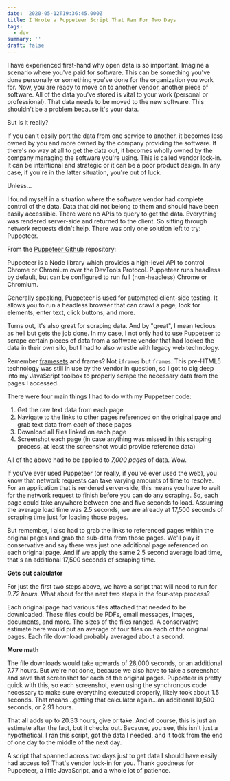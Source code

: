 ```yaml
---
date: '2020-05-12T19:36:45.000Z'
title: I Wrote a Puppeteer Script That Ran For Two Days
tags:
  - dev
summary: ''
draft: false
---
```

I have experienced first-hand why open data is so important. Imagine a scenario where you've paid for software. This can be something you've done personally or something you've done for the organization you work for. Now, you are ready to move on to another vendor, another piece of software. All of the data you've stored is vital to your work (personal or professional). That data needs to be moved to the new software. This shouldn't be a problem because it's your data.

But is it really?

If you can't easily port the data from one service to another, it becomes less owned by you and more owned by the company providing the software. If there's no way at all to get the data out, it becomes wholly owned by the company managing the software you're using. This is called vendor lock-in. It can be intentional and strategic or it can be a poor product design. In any case, if you're in the latter situation, you're out of luck.

Unless…

I found myself in a situation where the software vendor had complete control of the data. Data that did not belong to them and should have been easily accessible. There were no APIs to query to get the data. Everything was rendered server-side and returned to the client. So sifting through network requests didn't help. There was only one solution left to try: Puppeteer.

From the [Puppeteer Github](https://github.com/puppeteer/puppeteer) repository:

Puppeteer is a Node library which provides a high-level API to control Chrome or Chromium over the DevTools Protocol. Puppeteer runs headless by default, but can be configured to run full (non-headless) Chrome or Chromium.

Generally speaking, Puppeteer is used for automated client-side testing. It allows you to run a headless browser that can crawl a page, look for elements, enter text, click buttons, and more.

Turns out, it's also great for scraping data. And by "great", I mean tedious as hell but gets the job done. In my case, I not only had to use Puppeteer to scrape certain pieces of data from a software vendor that had locked the data in their own silo, but I had to also wrestle with legacy web technology.

Remember [framesets](https://developer.mozilla.org/en-US/docs/Web/HTML/Element/frameset) and frames? Not `iframes` but `frames`. This pre-HTML5 technology was still in use by the vendor in question, so I got to dig deep into my JavaScript toolbox to properly scrape the necessary data from the pages I accessed.

There were four main things I had to do with my Puppeteer code:

1.  Get the raw text data from each page
2.  Navigate to the links to other pages referenced on the original page and grab text data from each of those pages
3.  Download all files linked on each page
4.  Screenshot each page (in case anything was missed in this scraping process, at least the screenshot would provide reference data)

All of the above had to be applied to _7,000 pages_ of data. Wow.

If you've ever used Puppeteer (or really, if you've ever used the web), you know that network requests can take varying amounts of time to resolve. For an application that is rendered server-side, this means you have to wait for the network request to finish before you can do any scraping. So, each page could take anywhere between one and five seconds to load. Assuming the average load time was 2.5 seconds, we are already at 17,500 seconds of scraping time just for loading those pages.

But remember, I also had to grab the links to referenced pages within the original pages and grab the sub-data from those pages. We'll play it conservative and say there was just one additional page referenced on each original page. And if we apply the same 2.5 second average load time, that's an additional 17,500 seconds of scraping time.

**Gets out calculator**

For just the first two steps above, we have a script that will need to run for _9.72 hours_. What about for the next two steps in the four-step process?

Each original page had various files attached that needed to be downloaded. These files could be PDFs, email messages, images, documents, and more. The sizes of the files ranged. A conservative estimate here would put an average of four files on each of the original pages. Each file download probably averaged about a second.

**More math**

The file downloads would take upwards of 28,000 seconds, or an additional 7.77 hours. But we're not done, because we also have to take a screenshot and save that screenshot for each of the original pages. Puppeteer is pretty quick with this, so each screenshot, even using the synchronous code necessary to make sure everything executed properly, likely took about 1.5 seconds. That means…getting that calculator again…an additional 10,500 seconds, or 2.91 hours.

That all adds up to 20.33 hours, give or take. And of course, this is just an estimate after the fact, but it checks out. Because, you see, this isn't just a hypothetical. I ran this script, got the data I needed, and it took from the end of one day to the middle of the next day.

A script that spanned across two days just to get data I should have easily had access to? That's vendor lock-in for you. Thank goodness for Puppeteer, a little JavaScript, and a whole lot of patience.
